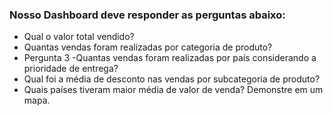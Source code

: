 ### Nosso Dashboard deve responder as perguntas abaixo:

+ Qual o valor total vendido?
+ Quantas vendas foram realizadas por categoria de produto? 
+ Pergunta 3 -Quantas vendas foram realizadas por país considerando a prioridade de entrega? 
+ Qual foi a média de desconto nas vendas por subcategoria de produto? 
+ Quais países tiveram maior média de valor de venda? Demonstre em um mapa.
